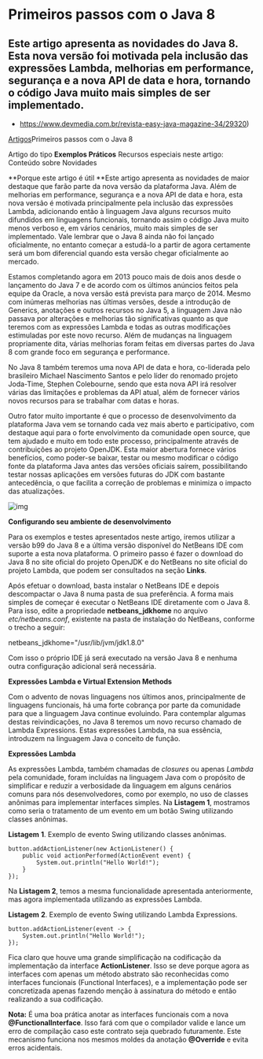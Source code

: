 # Primeiros passos com o Java 8

## Este artigo apresenta as novidades do Java 8. Esta nova versão foi motivada pela inclusão das expressões Lambda, melhorias em performance, segurança e a nova API de data e hora, tornando o código Java muito mais simples de ser implementado.

- https://www.devmedia.com.br/revista-easy-java-magazine-34/29320)

[Artigos](https://www.devmedia.com.br/artigos/)Primeiros passos com o Java 8

Artigo do tipo **Exemplos Práticos**
Recursos especiais neste artigo:
Conteúdo sobre Novidades

**Porque este artigo é útil
**Este artigo apresenta as novidades de maior destaque que farão parte da nova versão da plataforma Java. Além de melhorias em performance, segurança e a nova API de data e hora, esta nova versão é motivada principalmente pela inclusão das expressões Lambda, adicionando então à linguagem Java alguns recursos muito difundidos em linguagens funcionais, tornando assim o código Java muito menos verboso e, em vários cenários, muito mais simples de ser implementado. Vale lembrar que o Java 8 ainda não foi lançado oficialmente, no entanto começar a estudá-lo a partir de agora certamente será um bom diferencial quando esta versão chegar oficialmente ao mercado.

Estamos completando agora em 2013 pouco mais de dois anos desde o lançamento do Java 7 e de acordo com os últimos anúncios feitos pela equipe da Oracle, a nova versão está prevista para março de 2014. Mesmo com inúmeras melhorias nas últimas versões, desde a introdução de Generics, anotações e outros recursos no Java 5, a linguagem Java não passava por alterações e melhorias tão significativas quanto as que teremos com as expressões Lambda e todas as outras modificações estimuladas por este novo recurso. Além de mudanças na linguagem propriamente dita, várias melhorias foram feitas em diversas partes do Java 8 com grande foco em segurança e performance.

No Java 8 também teremos uma nova API de data e hora, co-liderada pelo brasileiro Michael Nascimento Santos e pelo líder do renomado projeto Joda-Time, Stephen Colebourne, sendo que esta nova API irá resolver várias das limitações e problemas da API atual, além de fornecer vários novos recursos para se trabalhar com datas e horas.

Outro fator muito importante é que o processo de desenvolvimento da plataforma Java vem se tornando cada vez mais aberto e participativo, com destaque aqui para o forte envolvimento da comunidade open source, que tem ajudado e muito em todo este processo, principalmente através de contribuições ao projeto OpenJDK. Esta maior abertura fornece vários benefícios, como poder-se baixar, testar ou mesmo modificar o código fonte da plataforma Java antes das versões oficiais saírem, possibilitando testar nossas aplicações em versões futuras do JDK com bastante antecedência, o que facilita a correção de problemas e minimiza o impacto das atualizações.

![img](https://arquivo.devmedia.com.br/REVISTAS/easyjava/imagens/34/2/1.jpg)

**Configurando seu ambiente de desenvolvimento**

Para os exemplos e testes apresentados neste artigo, iremos utilizar a versão b99 do Java 8 e a última versão disponível do NetBeans IDE com suporte a esta nova plataforma. O primeiro passo é fazer o download do Java 8 no site oficial do projeto OpenJDK e do NetBeans no site oficial do projeto Lambda, que podem ser consultados na seção **Links**.

Após efetuar o download, basta instalar o NetBeans IDE e depois descompactar o Java 8 numa pasta de sua preferência. A forma mais simples de começar é executar o NetBeans IDE diretamente com o Java 8. Para isso, edite a propriedade **netbeans_jdkhome** no arquivo *etc/netbeans.conf*, existente na pasta de instalação do NetBeans, conforme o trecho a seguir:

netbeans_jdkhome="/usr/lib/jvm/jdk1.8.0"

Com isso o próprio IDE já será executado na versão Java 8 e nenhuma outra configuração adicional será necessária.

**Expressões Lambda e Virtual Extension Methods**

Com o advento de novas linguagens nos últimos anos, principalmente de linguagens funcionais, há uma forte cobrança por parte da comunidade para que a linguagem Java continue evoluindo. Para contemplar algumas destas reivindicações, no Java 8 teremos um novo recurso chamado de Lambda Expressions. Estas expressões Lambda, na sua essência, introduzem na linguagem Java o conceito de função.

**Expressões Lambda**

As expressões Lambda, também chamadas de *closures* ou apenas *Lambda* pela comunidade, foram incluídas na linguagem Java com o propósito de simplificar e reduzir a verbosidade da linguagem em alguns cenários comuns para nós desenvolvedores, como por exemplo, no uso de classes anônimas para implementar interfaces simples. Na **Listagem 1**, mostramos como seria o tratamento de um evento em um botão Swing utilizando classes anônimas.

**Listagem** **1**. Exemplo de evento Swing utilizando classes anônimas.

```
button.addActionListener(new ActionListener() {
    public void actionPerformed(ActionEvent event) {
        System.out.println("Hello World!");
    }
});
```



Na **Listagem 2**, temos a mesma funcionalidade apresentada anteriormente, mas agora implementada utilizando as expressões Lambda.

**Listagem** **2**. Exemplo de evento Swing utilizando Lambda Expressions.

```
button.addActionListener(event -> {
    System.out.println("Hello World!");
});
```



Fica claro que houve uma grande simplificação na codificação da implementação da interface **ActionListener**. Isso se deve porque agora as interfaces com apenas um método abstrato são reconhecidas como interfaces funcionais (Functional Interfaces), e a implementação pode ser concretizada apenas fazendo menção à assinatura do método e então realizando a sua codificação.



**Nota:** É uma boa prática anotar as interfaces funcionais com a nova **@FunctionalInterface**. Isso fará com que o compilador valide e lance um erro de compilação caso este contrato seja quebrado futuramente. Este mecanismo funciona nos mesmos moldes da anotação **@Override** e evita erros acidentais.